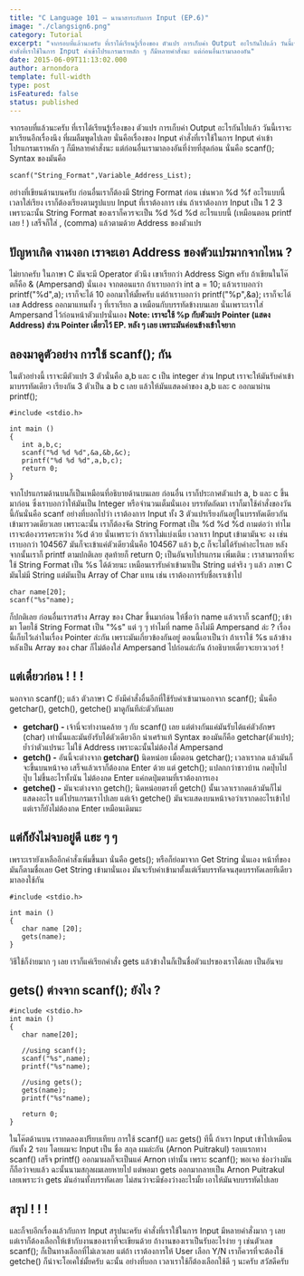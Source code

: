 ```yaml
---
title: "C Language 101 – นานาสาระกับการ Input (EP.6)"
image: "./clangsign6.png"
category: Tutorial
excerpt: "จากรอบที่แล้วนะครับ ที่เราได้เรียนรู้เรื่องของ ตัวแปร การเก็บค่า Output อะไรกันไปแล้ว วันนี้เราจะมาเรียนอีกเรื่องนึงนั่นคือเรื่องของ Input
คำสั่งที่เราใช้ในการ Input ค่าเข้าโปรแกรมเราหลัก ๆ ก็มีหลายคำสั่งนะ แต่ก่อนอื่นเรามาลองอัน"
date: 2015-06-09T11:13:02.000
author: arnondora
template: full-width
type: post
isFeatured: false
status: published
---
```


จากรอบที่แล้วนะครับ ที่เราได้เรียนรู้เรื่องของ ตัวแปร การเก็บค่า Output อะไรกันไปแล้ว วันนี้เราจะมาเรียนอีกเรื่องนึง ที่ผมลืมพูดไปเลย นั่นคือเรื่องของ Input
คำสั่งที่เราใช้ในการ Input ค่าเข้าโปรแกรมเราหลัก ๆ ก็มีหลายคำสั่งนะ แต่ก่อนอื่นเรามาลองอันที่ง่ายที่สุดก่อน นั่นคือ scanf(); Syntax ของมันคือ

    scanf("String_Format",Variable_Address_List);

อย่างที่เขียนด้านบนครับ ก่อนอื่นเราก็ต้องมี String Format ก่อน เช่นพวก %d %f อะไรแบบนี้ เวลาใส่เรียง เราก็ต้องเรียงตามรูปแบบ Input ที่เราต้องการ เช่น ถ้าเราต้องการ Input เป็น
1 2 3 เพราะฉะนั้น String Format ของเราก็ควรจะเป็น %d %d %d อะไรแบบนี้ (เหมือนตอน printf เลย ! )
เสร็จก็ใส่ , (comma) แล้วตามด้วย Address ของตัวแปร

## ปัญหาเกิด งานงอก เราจะเอา Address ของตัวแปรมากจากไหน ?
ไม่ยากครับ ในภาษา C มันจะมี Operator ตัวนึง เขาเรียกว่า Address Sign ครับ ถ้าเขียนในโค๊ตก็คือ & (Ampersand) นั่นเอง
จากตอนแรก ถ้าเราบอกว่า int a = 10;
แล้วเราบอกว่า printf("%d",a); เราก็จะได้ 10 ออกมาให้มั้ยครับ
แต่ถ้าเราบอกว่า printf("%p",&a); เราก็จะได้เลข Address ออกมาแทนทั้ง ๆ ที่เราเรียก a เหมือนกับบรรทัดข้างบนเลย นั่นเพราะเราใส่ Ampersand ไว้ก่อนหน้าตัวแปรนั่นเอง
**Note: เราจะใช้ %p กับตัวแปร Pointer (แสดง Address) ส่วน Pointer เดี๋ยวไว้ EP. หลัง ๆ เลย เพราะมันค่อนข้างเข้าใจยาก**

## ลองมาดูตัวอย่าง การใช้ scanf(); กัน
ในตัวอย่างนี้ เราจะมีตัวแปร 3 ตัวนั่นคือ a,b และ c เป็น integer ส่วน Input เราจะให้มันรับค่าเข้ามาบรรทัดเดียว เรียงกัน 3 ตัวเป็น a b c เลย แล้วให้มันแสดงค่าของ a,b และ c ออกมาผ่าน printf();

    #include <stdio.h>

    int main ()
    {
       int a,b,c;
       scanf("%d %d %d",&a,&b,&c);
       printf("%d %d %d",a,b,c);
       return 0;
    }

จากโปรแกรมด้านบนก็เป็นเหมือนที่อธิบายด้านบนเลย ก่อนอื่น เราก็ประกาศตัวแปร a, b และ c ขึ้นมาก่อน ซึ่งเราบอกว่าให้มันเป็น Integer หรือจำนวนเต็มนั่นเอง
บรรทัดถัดมา เราก็มาใช้คำสั่งของวันนี้กันนั่นคือ scanf อย่างที่บอกไปว่า เราต้องการ Input ทั้ง 3 ตัวแปรเรียงกันอยู่ในบรรทัดเดียวกันเข้ามารวดเดียวเลย เพราะฉะนั้น เราก็ต้องจัด String Format เป็น %d %d %d
ถามต่อว่า ทำไมเราจะต้องวรรคระหว่าง %d ด้วย นั่นเพราะว่า ถ้าเราไม่แบ่งเนี่ย เวลาเรา Input เข้ามามันจะ งง เช่น เราบอกว่า 104567 มันก็จะเข้าแค่ตัวเดียวนั่นคือ 104567 แล้ว b,c ก็จะไม่ได้รับค่าอะไรเลย
หลังจากนั้นเราก็ printf ตามปกติเลย สุดท้ายก็ return 0; เป็นอันจบโปรแกรม
เพิ่มเติม : เราสามารถที่จะใช้ String Format เป็น %s ได้ด้วยนะ เหมือนเรารับค่าเข้ามาเป็น String แต่จริง ๆ แล้ว ภาษา C มันไม่มี String แต่มันเป็น Array of Char แทน เช่น เราต้องการรับชื่อเราเข้าไป

    char name[20];
    scanf("%s"name);

ก็ปกติเลย ก่อนอื่นเรารสร้าง Array ของ Char ขึ้นมาก่อน ให้ชื่อว่า name แล้วเราก็ scanf(); เข้ามา โดยใช้ String Format เป็น "%s" แต่ ๆ ๆ ทำไมที่ name ถึงไม่มี Ampersand ล่ะ ? เรื่องนี้เก็บไว้เล่าในเรื่อง Pointer ล่ะกัน เพราะมันเกี่ยวข้องกันอยู่ ตอนนี้เอาเป็นว่า ถ้าเราใช้ %s แล้วข้างหลังเป็น Array ของ char ก็ไม่ต้องใส่ Ampersand ไปก่อนล่ะกัน ถ้าอธิบายเดี่ยวจะยาวเวอร์ !

## แต่เดี๋ยวก่อน ! ! !
นอกจาก scanf(); แล้ว ตัวภาษา C ยังมีคำสั่งอื่นอีกที่ใช้รับค่าเข้ามานอกจาก scanf(); นั่นคือ getchar(), getch(), getche() มาดูกันทีล่ะตัวกันเลย

* **getchar() -** เจ้านี่จะทำงานคล้าย ๆ กับ scanf() เลย แต่ต่างกันแค่มันรับได้แค่ตัวอักษร (char) เท่านั้นและมันยังรับได้ตัวเดียวอีก น่าเศร้าแท้ Syntax ของมันก็คือ getchar(ตัวแปร); ย้ำว่าตัวแปรนะ ไม่ใช้ Address เพราะฉะนั้นไม่ต้องใส่ Ampersand
* **getch() -** อันนี้จะต่างจาก **getchar()** นิดหน่อย เมื่อตอน getchar(); เวลาเรากด แล้วมันก็จะขึ้นบนหน้าจอ เสร็จแล้วเราก็ต้องกด Enter ด้วย แต่ getch(); แปลกกว่าชาวบ้าน กดปุ๊บไปปุ๊บ ไม่ขึ้นอะไรทั้งนัน ไม่ต้องกด Enter แค่กดปุ่มตามที่เราต้องการเอง
* **getche() -** มันจะต่างจาก getch(); นิดหน่อยตรงที่ getch() นั้นเวลาเรากดแล้วมันก็ไม่แสดงอะไร แต่โปรแกรมเราไปเลย แต่เจ้า getche() มันจะแสดงบนหน้าจอว่าเรากดอะไรเข้าไป แต่เราก็ยังไม่ต้องกด Enter เหมือนเดิมนะ

## แต่ก็ยังไม่จบอยู่ดี แฮะ ๆ ๆ
เพราะเรายังเหลืออีกคำสั่งเพิ่มขึ้นมา นั่นคือ gets(); หรือก็ย่อมาจาก Get String นั่นเอง หน้าที่ของมันก็ตามชื่อเลย Get String เข้ามานั่นเอง มันจะรับค่าเข้ามาตั้งแต่เริ่มบรรทัดจนสุดบรรทัดเลยทีเดียว มาลองใช้กัน

    #include <stdio.h>

    int main ()
    {
       char name [20];
       gets(name);
    }

วิธีใช้ก็ง่ายมาก ๆ เลย เราก็แค่เรียกคำสั่ง gets แล้วข้างในก็เป็นชื่อตัวแปรของเราได้เลย เป็นอันจบ

## gets() ต่างจาก scanf(); ยังไง ?

    #include <stdio.h>
    int main ()
    {
       char name[20];

       //using scanf();
       scanf("%s",name);
       printf("%s"name);

       //using gets();
       gets(name);
       printf("%s"name);

       return 0;
    }

ในโค๊ตด้านบน เราทดลองเปรียบเทียบ การใช้ scanf() และ gets() ทีนี้ ถ้าเรา Input เข้าไปเหมือนกันทั้ง 2 รอบ โดยผมจะ Input เป็น ชื่อ สกุล ผมล่ะกัน (Arnon Puitrakul)
รอบแรกทาง scanf() เสร็จ printf() ออกมาผลก็จะเป็นแค่ Arnon เท่านั้น เพราะ scanf(); พอเจอ ช่องว่างมันก็ถือว่าจบแล้ว ฉะนั้นนามสกุลผมเลยหายไป
แต่พอมา gets ออกมากลายเป็น Arnon Puitrakul เลยเพราะว่า gets มันอ่านทั้งบรรทัดเลย ไม่สนว่าจะมีช่องว่างอะไรมั้ย เอาให้มันจบบรรทัดไปเลย

## สรุป ! ! !
และก็จบอีกเรื่องแล้วกับการ Input สรุปนะครับ คำสั่งที่เราใช้ในการ Input มีหลายคำสั่งมาก ๆ เลย แต่เราก็ต้องเลือกให้เข้ากับงานของเราที่จะเขียนด้วย ถ้างานของเราเป็นรับอะไรง่าย ๆ เช่นตัวเลข scanf(); ก็เป็นทางเลือกที่ไม่เลวเลย แต่ถ้า เราต้องการให้ User เลือก Y/N เราก็ควรที่จะต้องใช้ getche() ก็น่าจะโอเคใช่มั้ยครับ ฉะนั้น อย่างที่บอก เวลาเราใช้ก็ต้องเลือกใช้ดี ๆ นะครับ สวัสดีครับ
